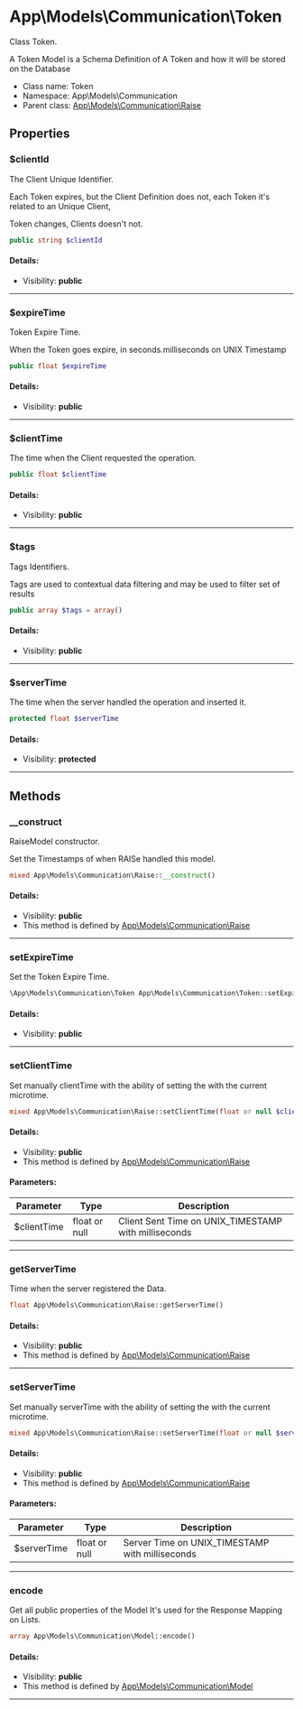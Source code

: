 App\Models\Communication\Token
===============

Class Token.

A Token Model is a Schema Definition of
A Token and how it will be stored on the Database


* Class name: Token
* Namespace: App\Models\Communication
* Parent class: [App\Models\Communication\Raise](App-Models-Communication-Raise.md)





Properties
----------


### $clientId

The Client Unique Identifier.

Each Token expires, but the Client Definition does not,
each Token it's related to an Unique Client,

Token changes, Clients doesn't not.

```php
public string $clientId
```

#### Details:
* Visibility: **public**

<hr>

### $expireTime

Token Expire Time.

When the Token goes expire,
in seconds.milliseconds on UNIX Timestamp

```php
public float $expireTime
```

#### Details:
* Visibility: **public**

<hr>

### $clientTime

The time when the Client requested the operation.



```php
public float $clientTime
```

#### Details:
* Visibility: **public**

<hr>

### $tags

Tags Identifiers.

Tags are used to contextual data filtering
and may be used to filter set of results

```php
public array $tags = array()
```

#### Details:
* Visibility: **public**

<hr>

### $serverTime

The time when the server handled the operation and inserted it.



```php
protected float $serverTime
```

#### Details:
* Visibility: **protected**

<hr>

Methods
-------


### __construct

RaiseModel constructor.

Set the Timestamps of when RAISe handled
this model.

```php
mixed App\Models\Communication\Raise::__construct()
```

#### Details:
* Visibility: **public**
* This method is defined by [App\Models\Communication\Raise](App-Models-Communication-Raise.md)



<hr>

### setExpireTime

Set the Token Expire Time.



```php
\App\Models\Communication\Token App\Models\Communication\Token::setExpireTime()
```

#### Details:
* Visibility: **public**



<hr>

### setClientTime

Set manually clientTime
with the ability of setting the with the current microtime.



```php
mixed App\Models\Communication\Raise::setClientTime(float or null $clientTime)
```

#### Details:
* Visibility: **public**
* This method is defined by [App\Models\Communication\Raise](App-Models-Communication-Raise.md)


#### Parameters:

| Parameter | Type | Description |
|-----------|------|-------------|
| $clientTime | float or null | Client Sent Time on UNIX_TIMESTAMP with milliseconds |


<hr>

### getServerTime

Time when the server registered the Data.



```php
float App\Models\Communication\Raise::getServerTime()
```

#### Details:
* Visibility: **public**
* This method is defined by [App\Models\Communication\Raise](App-Models-Communication-Raise.md)



<hr>

### setServerTime

Set manually serverTime
with the ability of setting the with the current microtime.



```php
mixed App\Models\Communication\Raise::setServerTime(float or null $serverTime)
```

#### Details:
* Visibility: **public**
* This method is defined by [App\Models\Communication\Raise](App-Models-Communication-Raise.md)


#### Parameters:

| Parameter | Type | Description |
|-----------|------|-------------|
| $serverTime | float or null | Server Time on UNIX_TIMESTAMP with milliseconds |


<hr>

### encode

Get all public properties of the Model
It's used for the Response Mapping on Lists.



```php
array App\Models\Communication\Model::encode()
```

#### Details:
* Visibility: **public**
* This method is defined by [App\Models\Communication\Model](App-Models-Communication-Model.md)



<hr>

